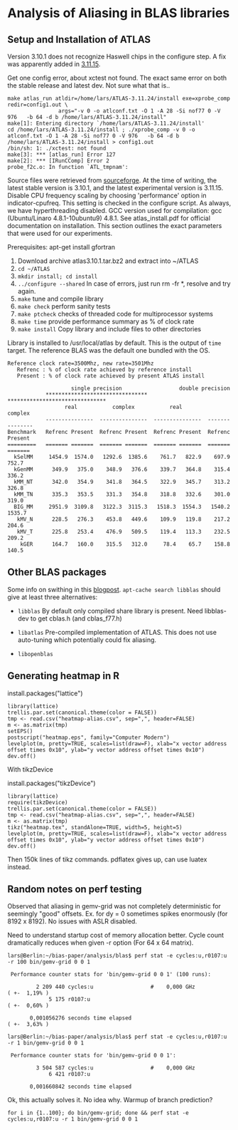 
Analysis of Aliasing in BLAS libraries
======================================


Setup and Installation of ATLAS
-------------------------------

Version 3.10.1 does not recognize Haswell chips in the configure step. A fix was apparently added in [3.11.15](http://sourceforge.net/p/math-atlas/support-requests/913/). 

Get one config error, about xctest not found. The exact same error on both the stable release and latest dev. Not sure what that is..



    make atlas_run atldir=/home/lars/ATLAS-3.11.24/install exe=xprobe_comp redir=config1.out \
                    args="-v 0 -o atlconf.txt -O 1 -A 28 -Si nof77 0 -V 976   -b 64 -d b /home/lars/ATLAS-3.11.24/install"
    make[1]: Entering directory `/home/lars/ATLAS-3.11.24/install'
    cd /home/lars/ATLAS-3.11.24/install ; ./xprobe_comp -v 0 -o atlconf.txt -O 1 -A 28 -Si nof77 0 -V 976   -b 64 -d b /home/lars/ATLAS-3.11.24/install > config1.out
    /bin/sh: 1: ./xctest: not found
    make[3]: *** [atlas_run] Error 127
    make[2]: *** [IRunCComp] Error 2
    probe_f2c.o: In function `ATL_tmpnam':



Source files were retrieved from [sourceforge](http://sourceforge.net/projects/math-atlas/files/). At the time of writing, the latest stable version is 3.10.1, and the latest experimental version is 3.11.15. Disable CPU frequency scaling by choosing 'performance' option in indicator-cpufreq. This setting is checked in the configure script. As always, we have hyperthreading disabled. GCC version used for compilation: gcc (Ubuntu/Linaro 4.8.1-10ubuntu9) 4.8.1. 
See atlas_install.pdf for official documentation on installation. This section outlines the exact parameters that were used for our experiments. 

Prerequisites:
apt-get install gfortran

 1. Download archive atlas3.10.1.tar.bz2 and extract into ~/ATLAS
 2. `cd ~/ATLAS`
 3. `mkdir install; cd install`
 4. `../configure --shared` In case of errors, just run rm -fr *, resolve and try again. 
 5. `make`              tune and compile library
 6. `make check`        perform sanity tests
 7. `make ptcheck`      checks of threaded code for multiprocessor systems
 8. `make time`         provide performance summary as % of clock rate
 9. `make install`      Copy library and include files to other directories


Library is installed to /usr/local/atlas by default. This is the output of `time` target. The reference BLAS was the default one bundled with the OS.

    Reference clock rate=3500Mhz, new rate=3501Mhz
       Refrenc : % of clock rate achieved by reference install
       Present : % of clock rate achieved by present ATLAS install

                        single precision                  double precision
                ********************************   *******************************
                      real           complex           real           complex
                ---------------  ---------------  ---------------  ---------------
    Benchmark   Refrenc Present  Refrenc Present  Refrenc Present  Refrenc Present
    =========   ======= =======  ======= =======  ======= =======  ======= =======
      kSelMM     1454.9  1574.0   1292.6  1385.6    761.7   822.9    697.9   752.7
      kGenMM      349.9   375.0    348.9   376.6    339.7   364.8    315.4   336.2
      kMM_NT      342.0   354.9    341.8   364.5    322.9   345.7    313.2   326.8
      kMM_TN      335.3   353.5    331.3   354.8    318.8   332.6    301.0   319.0
      BIG_MM     2951.9  3109.8   3122.3  3115.3   1518.3  1554.3   1540.2  1535.7
       kMV_N      228.5   276.3    453.8   449.6    109.9   119.8    217.2   204.6
       kMV_T      225.8   253.4    476.9   509.5    119.4   113.3    232.5   209.2
        kGER      164.7   160.0    315.5   312.0     78.4    65.7    158.8   140.5



Other BLAS packages
-------------------

Some info on swithing in this [blogpost](http://www.stat.cmu.edu/~nmv/2013/07/09/for-faster-r-use-openblas-instead-better-than-atlas-trivial-to-switch-to-on-ubuntu/). `apt-cache search libblas` should give at least three alternatives:

 *  `libblas`
  By default only compiled share library is present. Need libblas-dev to get cblas.h (and cblas_f77.h)

 *  `libatlas`
  Pre-compiled implementation of ATLAS. This does not use auto-tuning which potentially could fix aliasing.

 *  `libopenblas`


Generating heatmap in R
-----------------------

install.packages("lattice")

```
library(lattice)
trellis.par.set(canonical.theme(color = FALSE))
tmp <- read.csv("heatmap-alias.csv", sep=",", header=FALSE)
m <- as.matrix(tmp)
setEPS()
postscript("heatmap.eps", family="Computer Modern")
levelplot(m, pretty=TRUE, scales=list(draw=F), xlab="x vector address offset times 0x10", ylab="y vector address offset times 0x10")
dev.off()
```

With tikzDevice

install.packages("tikzDevice")

```
library(lattice)
require(tikzDevice)
trellis.par.set(canonical.theme(color = FALSE))
tmp <- read.csv("heatmap-alias.csv", sep=",", header=FALSE)
m <- as.matrix(tmp)
tikz("heatmap.tex", standAlone=TRUE, width=5, height=5)
levelplot(m, pretty=TRUE, scales=list(draw=F), xlab="x vector address offset times 0x10", ylab="y vector address offset times 0x10")
dev.off()
```

Then 150k lines of tikz commands. pdflatex gives up, can use luatex instead.



Random notes on perf testing
----------------------------

Observed that aliasing in gemv-grid was not completely deterministic for seemingly "good" offsets. Ex. for dy = 0 sometimes spikes enormously (for 8192 x 8192). No issues with ASLR disabled.

Need to understand startup cost of memory allocation better. Cycle count dramatically reduces when
given -r option (For 64 x 64 matrix).

    lars@Berlin:~/bias-paper/analysis/blas$ perf stat -e cycles:u,r0107:u -r 100 bin/gemv-grid 0 0 1

     Performance counter stats for 'bin/gemv-grid 0 0 1' (100 runs):

             2 209 440 cycles:u                  #    0,000 GHz                      ( +-  1,19% )
                 5 175 r0107:u                                                       ( +-  0,60% )

           0,001056276 seconds time elapsed                                          ( +-  3,63% )

    lars@Berlin:~/bias-paper/analysis/blas$ perf stat -e cycles:u,r0107:u -r 1 bin/gemv-grid 0 0 1

     Performance counter stats for 'bin/gemv-grid 0 0 1':

             3 504 587 cycles:u                  #    0,000 GHz                    
                 6 421 r0107:u                                                     

           0,001660842 seconds time elapsed

Ok, this actually solves it. No idea why. Warmup of branch prediction?

    for i in {1..100}; do bin/gemv-grid; done && perf stat -e cycles:u,r0107:u -r 1 bin/gemv-grid 0 0 1


